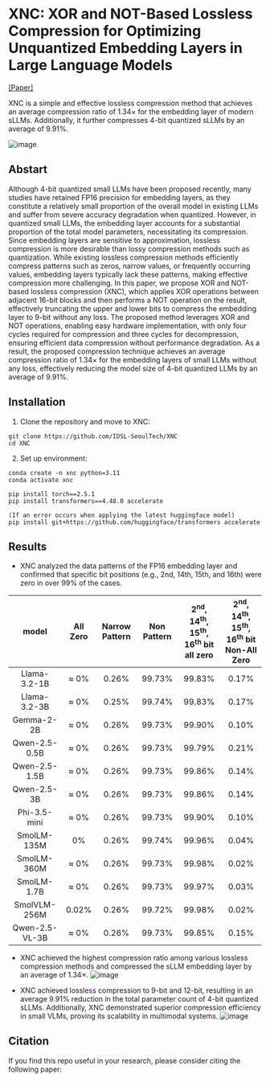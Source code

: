 # XNC: XOR and NOT-Based Lossless Compression for Optimizing Unquantized Embedding Layers in Large Language Models
[[Paper]](https://scholar.google.co.kr/schhp?hl=ko)

XNC is a simple and effective lossless compression method that achieves an average compression ratio of 1.34× for the embedding layer of modern sLLMs. Additionally, it further compresses 4-bit quantized sLLMs by an average of 9.91%.

![image](https://github.com/user-attachments/assets/bb39dda5-b5c8-4192-a740-936a5417ab63)

## Abstart
Although 4-bit quantized small LLMs have been proposed recently, many studies have retained FP16 precision for embedding layers, as they constitute a relatively small proportion of the overall model in existing LLMs and suffer from severe accuracy degradation when quantized. However, in quantized small LLMs, the embedding layer accounts for a substantial proportion of the total model parameters, necessitating its compression. Since embedding layers are sensitive to approximation, lossless compression is more desirable than lossy compression methods such as quantization. While existing lossless compression methods efficiently compress patterns such as zeros, narrow values, or frequently occurring values, embedding layers typically lack these patterns, making effective compression more challenging. In this paper, we propose XOR and NOT-based lossless compression (XNC), which applies XOR operations between adjacent 16-bit blocks and then performs a NOT operation on the result, effectively truncating the upper and lower bits to compress the embedding layer to 9-bit without any loss. The proposed method leverages XOR and NOT operations, enabling easy hardware implementation, with only four cycles required for compression and three cycles for decompression, ensuring efficient data compression without performance degradation. As a result, the proposed compression technique achieves an average compression ratio of 1.34× for the embedding layers of small LLMs without any loss, effectively reducing the model size of 4-bit quantized LLMs by an average of 9.91%.

## Installation
1. Clone the repository and move to XNC:
```
git clone https://github.com/IDSL-SeoulTech/XNC
cd XNC
```
2. Set up environment:
```
conda create -n xnc python=3.11
conda activate xnc

pip install torch==2.5.1
pip install transformers==4.48.0 accelerate

(If an error occurs when applying the latest huggingface model)
pip install git+https://github.com/huggingface/transformers accelerate

```

## Results
- XNC analyzed the data patterns of the FP16 embedding layer and confirmed that specific bit positions (e.g., 2nd, 14th, 15th, and 16th) were zero in over 99% of the cases.

|model|All Zero|Narrow Pattern|Non Pattern|2<sup>nd</sup>, 14<sup>th</sup>, 15<sup>th</sup>, <br> 16<sup>th</sup> bit all zero|2<sup>nd</sup>, 14<sup>th</sup>, 15<sup>th</sup>,  <br> 16<sup>th</sup> bit Non-All Zero|
|:----------------:|:---:|:---:|:---:|:---:|:---:|
|Llama-3.2-1B|≈ 0%|0.26%|99.73%|99.83%|0.17%|
|Llama-3.2-3B|≈ 0%|0.25%|99.74%|99.83%|0.17%|
|Gemma-2-2B|≈ 0%|0.26%|99.73%|99.90%|0.10%|
|Qwen-2.5-0.5B|≈ 0%|0.26%|99.73%|99.79%|0.21%|
|Qwen-2.5-1.5B|≈ 0%|0.26%|99.73%|99.86%|0.14%|
|Qwen-2.5-3B|≈ 0%|0.26%|99.73%|99.86%|0.14%|
|Phi-3.5-mini|≈ 0%|0.26%|99.73%|99.90%|0.10%|
|SmolLM-135M|0%|0.26%|99.74%|99.96%|0.04%|
|SmolLM-360M|≈ 0%|0.26%|99.73%|99.98%|0.02%|
|SmolLM-1.7B|≈ 0%|0.26%|99.73%|99.97%|0.03%|
|SmolVLM-256M|0.02%|0.26%|99.72%|99.98%|0.02%|
|Qwen-2.5-VL-3B|≈ 0%|0.26%|99.73%|99.85%|0.15%|

- XNC achieved the highest compression ratio among various lossless compression methods and compressed the sLLM embedding layer by an average of 1.34×.
![image](https://github.com/user-attachments/assets/b5ed038e-b184-424a-bf31-fca4d0ef6466)

- XNC achieved lossless compression to 9-bit and 12-bit, resulting in an average 9.91% reduction in the total parameter count of 4-bit quantized sLLMs. Additionally, XNC demonstrated superior compression efficiency in small VLMs, proving its scalability in multimodal systems.
![image](https://github.com/user-attachments/assets/099e8af7-6c1d-41ab-b2a3-d3f555c772bb)


## Citation
If you find this repo useful in your research, please consider citing the following paper:
```

```
